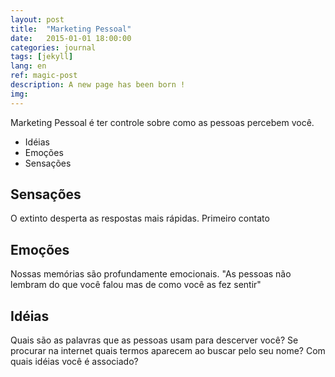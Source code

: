 ```yaml
---
layout: post
title:  "Marketing Pessoal"
date:   2015-01-01 18:00:00
categories: journal
tags: [jekyll]
lang: en
ref: magic-post
description: A new page has been born !
img: 
---
```


Marketing Pessoal é ter controle sobre como as pessoas percebem você.

 * Idéias
 * Emoções
 * Sensações

## Sensações

O extinto desperta as respostas mais rápidas. Primeiro contato

## Emoções

Nossas memórias são profundamente emocionais. "As pessoas não lembram do que você falou mas de como você as fez sentir"

## Idéias

Quais são as palavras que as pessoas usam para descerver você? Se procurar na internet quais termos aparecem ao buscar pelo seu nome?
Com quais idéias você é associado?

